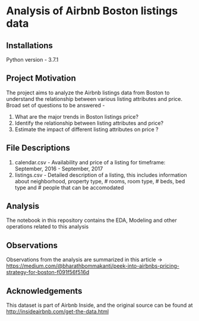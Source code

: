 # Analysis of Airbnb Boston listings data
## Installations
Python version - 3.7.1

## Project Motivation
The project aims to analyze the Airbnb listings data from Boston to understand the relationship between various listing attributes and price. Broad set of questions to be answered -

1. What are the major trends in Boston listings price?
2. Identify the relationship between listing attributes and price?
3. Estimate the impact of different listing attributes on price ?

## File Descriptions
1. calendar.csv - Availability and price of a listing for timeframe: September, 2016 - September, 2017
2. listings.csv - Detailed description of a listing, this includes information about neighborhood, property type, # rooms, room type, # beds, bed type and # people that can be accomodated

## Analysis
The notebook in this repository contains the EDA, Modeling and other operations related to this analysis

## Observations
Observations from the analysis are summarized in this article -> https://medium.com/@bharathbommakanti/peek-into-airbnbs-pricing-strategy-for-boston-f091f56f516d

## Acknowledgements
This dataset is part of Airbnb Inside, and the original source can be found at http://insideairbnb.com/get-the-data.html
